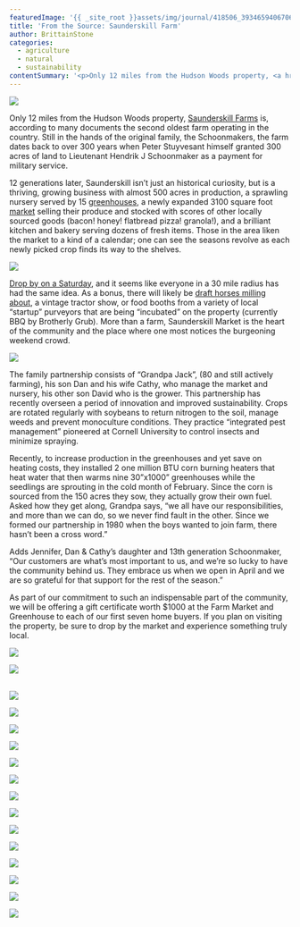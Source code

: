 ```yaml
---
featuredImage: '{{ _site_root }}assets/img/journal/418506_393465940670663_656381512_n1-20140717204328.jpg'
title: 'From the Source: Saunderskill Farm'
author: BrittainStone
categories:
  - agriculture
  - natural
  - sustainability
contentSummary: '<p>Only 12 miles from the Hudson Woods property, <a href="http://www.saunderskill.com/index.shtml" style="background-color: initial;">Saunderskill Farms</a> is, according to many documents the second oldest farm operating in the country. Still in the hands of the original family, the Schoonmakers, the farm dates back to over 300 years when Peter Stuyvesant himself granted 300 acres of land to Lieutenant Hendrik J Schoonmaker as a payment for military service.</p>'
---
```

<p><img src="/assets/img/journal/418506_393465940670663_656381512_n1.jpg"></p><p>Only 12 miles from the Hudson Woods property, <a href="http://www.saunderskill.com/index.shtml">Saunderskill Farms</a> is, according to many documents the second oldest farm operating in the country. Still in the hands of the original family, the Schoonmakers, the farm dates back to over 300 years when Peter Stuyvesant himself granted 300 acres of land to Lieutenant Hendrik J Schoonmaker as a payment for military service.</p><p>12 generations later, Saunderskill isn’t just an historical curiosity, but is a thriving, growing business with almost 500 acres in production, a sprawling nursery served by 15 <a href="http://www.saunderskill.com/greenhouse.shtml">greenhouses</a>, a newly expanded 3100 square foot <a href="http://www.saunderskill.com/farm_market.shtml">market</a> selling their produce and stocked with scores of other locally sourced goods (bacon! honey! flatbread pizza! granola!), and a brilliant kitchen and bakery serving dozens of fresh items. Those in the area liken the market to a kind of a calendar; one can see the seasons revolve as each newly picked crop finds its way to the shelves.</p><p><img src="/assets/img/journal/935341_644747625542492_2072246654_n.jpg"></p><p><a href="http://www.saunderskill.com/seasonal.shtml">Drop by on a Saturday</a>, and it seems like everyone in a 30 mile radius has had the same idea. As a bonus, there will likely be <a href="http://www.saunderskill.com/blog.php?entry_id=1331">draft horses milling about</a>, a vintage tractor show, or food booths from a variety of local “startup” purveyors that are being “incubated” on the property (currently BBQ by Brotherly Grub). More than a farm, Saunderskill Market is the heart of the community and the place where one most notices the burgeoning weekend crowd.</p><p><img src="/assets/img/journal/972053_688813217802599_439120371_n.jpg"></p><p>The family partnership consists of “Grandpa Jack”, (80 and still actively farming), his son Dan and his wife Cathy, who manage the market and nursery, his other son David who is the grower. This partnership has recently overseen a period of innovation and improved sustainability. Crops are rotated regularly with soybeans to return nitrogen to the soil, manage weeds and prevent monoculture conditions. They practice “integrated pest management” pioneered at Cornell University to control insects and minimize spraying.</p><p>Recently, to increase production in the greenhouses and yet save on heating costs, they installed 2 one million BTU corn burning heaters that heat water that then warms nine  30”x1000” greenhouses while the seedlings are sprouting in the cold month of February. Since the corn is sourced from the 150 acres they sow, they actually grow their own fuel. Asked how they get along, Grandpa says, “we all have our responsibilities, and more than we can do, so we never find fault in the other. Since we formed our partnership in 1980 when the boys wanted to join farm, there hasn’t been a cross word.”</p><p>Adds Jennifer, Dan & Cathy’s daughter and 13th generation Schoonmaker, “Our customers are what’s most important to us, and we’re so lucky to have the community behind us. They embrace us when we open in April and we are so grateful for that support for the rest of the season.”</p><p>As part of our commitment to such an indispensable part of the community, we will be offering a gift certificate worth $1000 at the Farm Market and Greenhouse to each of our first seven home buyers. If you plan on visiting the property, be sure to drop by the market and experience something truly local.</p><p><img src="/assets/img/journal/HW_Sales_booklet_insert_Page_1.jpg"></p><p><img src="/assets/img/journal/944875_647688401915081_1012431561_n.jpg"></p><p><br><img src="/assets/img/journal/181322_486842027999720_1484640664_n.jpg"></p><p><img src="/assets/img/journal/image_1073.jpg"></p><p><img src="/assets/img/journal/432166_393498050667452_298322412_n.jpg"></p><p><img src="/assets/img/journal/399098_446137445403512_839896744_n.jpg"></p><p><img src="/assets/img/journal/529347_494752330542023_1358281760_n.jpg"></p><p><img src="/assets/img/journal/931169_654737617876826_1626343088_n.jpg"></p><p><img src="/assets/img/journal/1491727_848031881880731_1818731781507098159_n.jpg"></p><p><img src="/assets/img/journal/24441_628537960496792_127709970_n.jpg"></p><p><img src="/assets/img/journal/72133_640573479293240_89478374_n.jpg"></p><p><img src="/assets/img/journal/229768_266660463351212_631195_n.jpg"></p><p><img src="/assets/img/journal/249363_266659566684635_7735418_n.jpg"></p><p><img src="/assets/img/journal/534389_481931778490745_197126291_n.jpg"></p><p><img src="/assets/img/journal/540479_473615085989081_1499080018_n.jpg"></p><p><img src="/assets/img/journal/544036_569866916363897_6561209_n.jpg"></p>